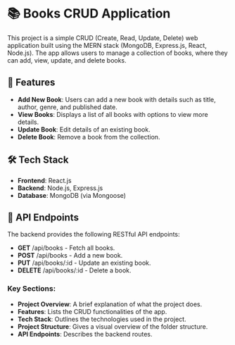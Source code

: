 # 📚 Books CRUD Application

This project is a simple CRUD (Create, Read, Update, Delete) web application built using the MERN stack (MongoDB, Express.js, React, Node.js). The app allows users to manage a collection of books, where they can add, view, update, and delete books.

## 🎯 Features

- **Add New Book**: Users can add a new book with details such as title, author, genre, and published date.
- **View Books**: Displays a list of all books with options to view more details.
- **Update Book**: Edit details of an existing book.
- **Delete Book**: Remove a book from the collection.

## 🛠️ Tech Stack

- **Frontend**: React.js
- **Backend**: Node.js, Express.js
- **Database**: MongoDB (via Mongoose)

## 🔗 API Endpoints
The backend provides the following RESTful API endpoints:

- **GET** /api/books - Fetch all books.
- **POST** /api/books - Add a new book.
- **PUT** /api/books/:id - Update an existing book.
- **DELETE** /api/books/:id - Delete a book.


### Key Sections:
- **Project Overview**: A brief explanation of what the project does.
- **Features**: Lists the CRUD functionalities of the app.
- **Tech Stack**: Outlines the technologies used in the project.
- **Project Structure**: Gives a visual overview of the folder structure.
- **API Endpoints**: Describes the backend routes.